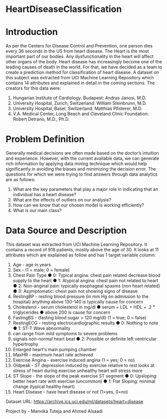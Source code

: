 # HeartDiseaseClassification

# Introduction

As per the Centers for Disease Control and Prevention, one person dies every 36 seconds in the US from heart disease. The Heart is the most important part of our bodies. Any dysfunctionality in the heart will affect other organs of the body. Heart disease has increasingly become one of the leading causes of death in the world. For that, we have decided as a team to create a prediction method for classification of heart disease. A dataset on this subject was extracted from UCI Machine Learning Repository which contains 14 attributes and explained in detail in the coming sections. The creators for this data were:

1. Hungarian Institute of Cardiology. Budapest: Andras Janosi, M.D.
2. University Hospital, Zurich, Switzerland: William Steinbrunn, M.D.
3. University Hospital, Basel, Switzerland: Matthias Pfisterer, M.D.
4. V.A. Medical Center, Long Beach and Cleveland Clinic Foundation: Robert Detrano,
M.D., Ph.D.

# Problem Definition
Generally medical decisions are often made based on the doctor’s intuition and experience. However, with the current available data, we can generate rich information by applying data mining technique which would help significantly in avoiding the biases and minimizing the decision error. The questions for which we were trying to find answers through data analytics are as follows:
1. What are the key parameters that play a major role in indicating that an individual has a heart disease?
2. What are the effects of outliers on our analysis?
3. How can we know that our chosen model is working efficiently?
4. What is our main class?

# Data Source and Description
This dataset was extracted from UCI Machine Learning Repository. It contains a record of 918 patients, mostly above the age of 30. It looks at 11 attributes which are explained as follow and has 1 target variable column:

1.	Age  - age in years
2.	Sex - (1 = male; 0 = female)
3.	Chest Pain Type
  ●	0: Typical angina: chest pain related decrease blood supply to the heart
  ●	1: Atypical angina: chest pain not related to heart
  ●	2: Non-anginal pain: typically esophageal spasms (non heart related)
  ●	3: Asymptomatic: chest pain not showing signs of disease
4.	RestingBP - resting blood pressure (in mm Hg on admission to the hospital) anything above 130-140 is typically cause for concern
5.	Cholesterol - serum cholesterol in mg/dl
  ●	serum = LDL + HDL + .2 * triglycerides
  ●	above 200 is cause for concern
6.	FastingBS - (fasting blood sugar > 120 mg/dl) (1 = true; 0 = false)
7.	RestingECG - resting electrocardiographic results
  ●	0: Nothing to note
  ●	1: ST-T Wave abnormality
1.	can range from mild symptoms to severe problems
2.	signals non-normal heart beat
  ●	2: Possible or definite left ventricular hypertrophy
1.	Enlarged heart's main pumping chamber
8.	MaxHR - maximum heart rate achieved
9.	Exercise Angina - exercise induced angina (1 = yes; 0 = no)
10.	Oldpeak - ST depression induced by exercise relative to rest looks at stress of heart during exercise unhealthy heart will stress more
11.	ST Slope - the slope of the peak exercise ST segment
  ●	0: Upsloping: better heart rate with exercise (uncommon)
  ●	1: Flat Sloping: minimal change (typical healthy heart)
12.	Heart Disease - have heart disease or not (1=yes, 0=no) 

Dataset URL: https://archive.ics.uci.edu/ml/datasets/heart+disease 

Project by - Manvika Tuteja and Ahmed Alsaadi
